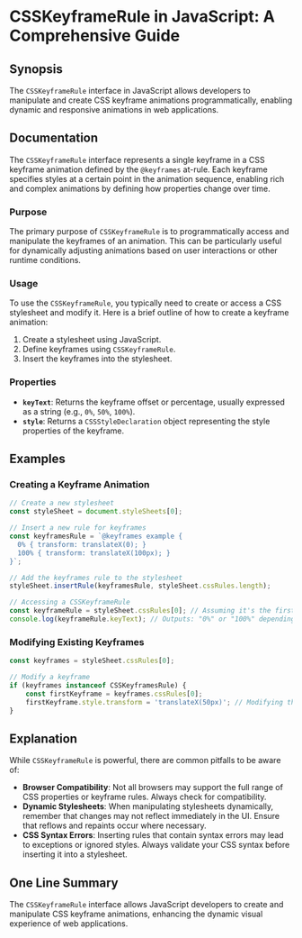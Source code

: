<!--
Meta Description: # CSSKeyframeRule in JavaScript: A Comprehensive Guide ## Synopsis The `CSSKeyframeRule` interface in JavaScript allows developers to manipulate and c...
Meta Keywords: keyframe, keyframes, stylesheet, csskeyframerule, css
-->

# CSSKeyframeRule in JavaScript: A Comprehensive Guide

## Synopsis
The `CSSKeyframeRule` interface in JavaScript allows developers to manipulate and create CSS keyframe animations programmatically, enabling dynamic and responsive animations in web applications.

## Documentation
The `CSSKeyframeRule` interface represents a single keyframe in a CSS keyframe animation defined by the `@keyframes` at-rule. Each keyframe specifies styles at a certain point in the animation sequence, enabling rich and complex animations by defining how properties change over time.

### Purpose
The primary purpose of `CSSKeyframeRule` is to programmatically access and manipulate the keyframes of an animation. This can be particularly useful for dynamically adjusting animations based on user interactions or other runtime conditions.

### Usage
To use the `CSSKeyframeRule`, you typically need to create or access a CSS stylesheet and modify it. Here is a brief outline of how to create a keyframe animation:

1. Create a stylesheet using JavaScript.
2. Define keyframes using `CSSKeyframeRule`.
3. Insert the keyframes into the stylesheet.

### Properties
- **`keyText`**: Returns the keyframe offset or percentage, usually expressed as a string (e.g., `0%`, `50%`, `100%`).
- **`style`**: Returns a `CSSStyleDeclaration` object representing the style properties of the keyframe.

## Examples
### Creating a Keyframe Animation

```javascript
// Create a new stylesheet
const styleSheet = document.styleSheets[0];

// Insert a new rule for keyframes
const keyframesRule = `@keyframes example {
  0% { transform: translateX(0); }
  100% { transform: translateX(100px); }
}`;

// Add the keyframes rule to the stylesheet
styleSheet.insertRule(keyframesRule, styleSheet.cssRules.length);

// Accessing a CSSKeyframeRule
const keyframeRule = styleSheet.cssRules[0]; // Assuming it's the first rule
console.log(keyframeRule.keyText); // Outputs: "0%" or "100%" depending on the context
```

### Modifying Existing Keyframes

```javascript
const keyframes = styleSheet.cssRules[0];

// Modify a keyframe
if (keyframes instanceof CSSKeyframesRule) {
    const firstKeyframe = keyframes.cssRules[0];
    firstKeyframe.style.transform = 'translateX(50px)'; // Modifying the first keyframe
}
```

## Explanation
While `CSSKeyframeRule` is powerful, there are common pitfalls to be aware of:

- **Browser Compatibility**: Not all browsers may support the full range of CSS properties or keyframe rules. Always check for compatibility.
- **Dynamic Stylesheets**: When manipulating stylesheets dynamically, remember that changes may not reflect immediately in the UI. Ensure that reflows and repaints occur where necessary.
- **CSS Syntax Errors**: Inserting rules that contain syntax errors may lead to exceptions or ignored styles. Always validate your CSS syntax before inserting it into a stylesheet.

## One Line Summary
The `CSSKeyframeRule` interface allows JavaScript developers to create and manipulate CSS keyframe animations, enhancing the dynamic visual experience of web applications.